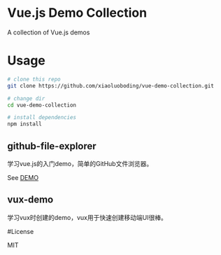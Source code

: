 # Vue.js Demo Collection
A collection of Vue.js demos

# Usage

```bash
# clone this repo
git clone https://github.com/xiaoluoboding/vue-demo-collection.git

# change dir
cd vue-demo-collection

# install dependencies
npm install
```

## github-file-explorer

学习vue.js的入门demo，简单的GitHub文件浏览器。

See [DEMO](http://xiaoluoboding.github.io/vue-demo-collection/github-file-explorer/)

## vux-demo

学习vux时创建的demo，vux用于快速创建移动端UI很棒。

#License

MIT
